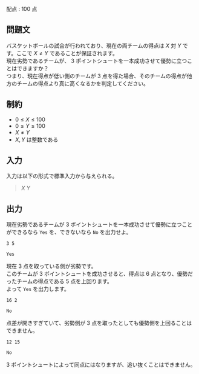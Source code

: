 配点 : $100$ 点

## 問題文

バスケットボールの試合が行われており、現在の両チームの得点は $X$ 対 $Y$ です。ここで $X \neq Y$ であることが保証されます。<br>
現在劣勢であるチームが、 $3$ ポイントシュートを一本成功させて優勢に立つことはできますか？<br>
つまり、現在得点が低い側のチームが $3$ 点を得た場合、そのチームの得点が他方のチームの得点より真に高くなるかを判定してください。  

## 制約

- $0 \le X \le 100$
- $0 \le Y \le 100$
- $X \neq Y$
- $X, Y$ は整数である

## 入力

入力は以下の形式で標準入力から与えられる。

> $X$ $Y$

## 出力

現在劣勢であるチームが $3$ ポイントシュートを一本成功させて優勢に立つことができるなら `Yes` を、できないなら `No` を出力せよ。  

```input1
3 5
```

```output1
Yes
```

現在 $3$ 点を取っている側が劣勢です。<br>
このチームが $3$ ポイントシュートを成功させると、得点は $6$ 点となり、優勢だったチームの得点である $5$ 点を上回ります。<br>
よって `Yes` を出力します。  

```input2
16 2
```

```output2
No
```

点差が開きすぎていて、劣勢側が $3$ 点を取ったとしても優勢側を上回ることはできません。  

```input3
12 15
```

```output3
No
```

$3$ ポイントシュートによって同点にはなりますが、追い抜くことはできません。